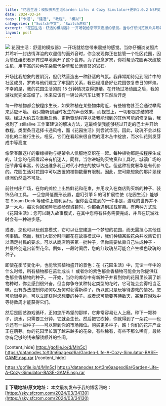 ```yaml
---
title: "花园生涯：模拟佛系生活Garden Life: A Cozy Simulator+更新1.0.2 NSP英文"
date: 2024-03-24
tags: ["卡通", "建造", "教程", "模拟"]
categories: ["Switch中文", "Switch游戏"]
excerpt: "花园生活：舒适的模拟器》一开场就给您带来震撼的感觉。当你仔细浏览照片并聆听一封热情洋溢的欢迎信的画外音时，你会发现你正在接管一个社区花园，因为前任组织者罗宾过早地离开了这个世界。为了纪念罗宾，你将帮助花园再次绽放生机，用丰富的彩色花朵取代杂草和长满青苔的岩石。 开场比我想象的要阴沉，但仍然营造出一种&hellip;"
layout: post
---
```


<img class="aligncenter" src="https://sky.sfcrom.com/wp-content/uploads/2024/03/20240329095302-3351b.jpeg" />
花园生活：舒适的模拟器》一开场就给您带来震撼的感觉。当你仔细浏览照片并聆听一封热情洋溢的欢迎信的画外音时，你会发现你正在接管一个社区花园，因为前任组织者罗宾过早地离开了这个世界。为了纪念罗宾，你将帮助花园再次绽放生机，用丰富的彩色花朵取代杂草和长满青苔的岩石。

开场比我想象的要阴沉，但仍然营造出一种舒适的气氛。我非常期待见到照片中的社区成员，罗宾与他们建立了牢固的关系，我已经准备好让花园恢复昔日的辉煌。不幸的是，我的花园生活的前 15 分钟情况变得更糟。在开场过场动画之后，我的游戏就完全冻结了。本来应该有一辆公共汽车让我下车然后开走

每一种植物都会按程序生长，如果种植在某些物体附近，有些植物甚至会通过攀爬来适应环境。
我只能听到当时发生的声音效果，而视觉上，一切都是冻结的模糊。经过大约五次重新启动、更新驱动程序以及我能想到的其他可能的修复后，我找到了 stillalive 工作室建议的解决方法，这最终使我能够绕过开走的巴士并开始教程。类型条目选择卡通风格，而《花园生活》则尝试华丽。因此，玫瑰不会以标准化的二维行生长。相反，它们在看起来很自然的灌木丛中绽放，而水仙花则发芽成中等高度

像常春藤这样的攀缘植物与棚架令人信服地交织在一起。每种植物都是按程序生成的，让您的花园看起来有机迷人。同样，当你进城购买物资和工具时，城镇广场的细节非常丰富，传达出维多利亚时代小村庄的放纵气息。但这种视觉奢华是有代价的。花园生活对花园中可以放置的植物数量有限制。因此，您可能想象的那片翠绿绿洲仍然遥不可及。

前往村庄广场，在你的摊位上出售鲜花和花束，并用收入在商店购买新的种子、装饰品和工具。
一旦您降低图形设置，虚幻引擎 5 的可扩展性使《花园生活》能够在 Steam Deck 等硬件上顺利运行。但你会注意到的一件事是，游戏的世界并不是一大片。每次你回家睡觉或参观城镇时，你都会遇到加载屏幕。有两种方式玩《花园生活》：您可以跳入故事模式，在其中您将有任务需要完成，并且在玩游戏时会有一种进步感。

或者，您也可以玩创意模式，它可以让您建造一个梦想的花园，而无需担心其他任何事情。然而，我们大部分时间都花在故事模式中，我们种植某些花朵并收集它们以满足村民的要求。可以从商店购买第一批种子，但你需要依靠自己生成种子 - 并最终创造出新型花朵。例如，一段时间后，您的红玫瑰丛可能会产生橙色玫瑰的种子。

即使在季节变化中，也能欣赏植物盛开的景色：在《花园生活》中，无论一年中的什么时候，所有植物都在茁壮成长！
或者你的紫色郁金香植物可能会为你提供红色郁金香植物的种子。一开始，当你的库存中有新种子并看到你的花园里长满了新物种时，你会感到很兴奋。但当你争夺某种特定类型的花时，它可能会变得相当乏味。没有办法控制你如何以及何时获得新种子，所以这只是玩等待游戏的情况。您可能很幸运，可以立即获得您想要的种子。或者您可能要等待数天，甚至在游戏中等待数周才能获得它们。

然后是园艺游戏循环，正如您所希望的那样，它非常容易让人上瘾。种下一颗种子，浇水，只需要三分钟，它就会生长。然后把它砍掉，你就得到了一朵花——也许还有一些种子——可以带到你的市场摊位。购买更多种子，瞧！你们的花卉产业正在萌芽。你的花园里长满了越来越多的花朵，有些稀有，有些不那么稀有，最终你有足够的钱来解锁额外的空间。

[content_hide]
https://gofile.io/d/Mln5c1
https://datanodes.to/t3m6aagexd6a/Garden-Life-A-Cozy-Simulator-BASE-GAME.nsp.rar
[/content_hide]

<!--wechatfans start-->
https://gofile.io/d/Mln5c1
https://datanodes.to/t3m6aagexd6a/Garden-Life-A-Cozy-Simulator-BASE-GAME.nsp.rar
<!--wechatfans end-->

---
📖 **下载地址/原文地址：** 本文最初发布于我的博客网站：[https://sky.sfcrom.com/2024/03/34130](https://sky.sfcrom.com/2024/03/34130)
